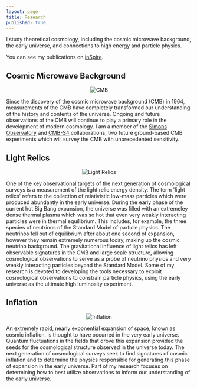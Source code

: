 ```yaml
---
layout: page
title: Research
published: true
---
```


I study theoretical cosmology, including the cosmic microwave background, the early universe, and connections to high energy and particle physics.

You can see my publications on [inSpire](http://inspirehep.net/search?p=exactauthor%3AJoel.Meyers.1 "inSpire Publication List").

## Cosmic Microwave Background

<p align="center">
  <img src="{{site.baseurl}}/public/CMB_banner.jpg" alt="CMB"/>
</p>

Since the discovery of the cosmic microwave background (CMB) in 1964, measurements of the CMB have completely transformed our understanding of the history and contents of the universe.  Ongoing and future observations of the CMB will continue to play a primary role in the development of modern cosmology.  I am a member of the [Simons Observatory](https://simonsobservatory.org/ "SO Website") and [CMB-S4](https://cmb-s4.org/ "S4 Website") collaborations, two future ground-based CMB experiments which will survey the CMB with unprecedented sensitivity.

## Light Relics

<p align="center">
  <img src="{{site.baseurl}}/public/Light_relics_banner.jpg" alt="Light Relics"/>
</p>

One of the key observational targets of the next generation of cosmological surveys is a measurement of the light relic energy density.  The term 'light relics' refers to the collection of relativistic low-mass particles which were produced abundantly in the early universe.  During the early phase of the current hot Big Bang expansion, the universe was filled with an extremeley dense thermal plasma which was so hot that even very weakly interacting particles were in thermal equilibrium.  This includes, for example, the three species of neutrinos of the Standard Model of particle physics.  The neutrinos fell out of equilibrium after about one second of expansion, however they remain extremely numerous today, making up the cosmic neutrino background.  The gravitational influence of light relics has left observable signatures in the CMB and large scale structure, allowing cosmological observations to serve as a probe of neutrino physics and very weakly interacting particles beyond the Standard Model.  Some of my research is devoted to developing the tools necessary to exploit cosmological observations to constrain particle physics, using the early universe as the ultimate high luminosity experiment. 

## Inflation

<p align="center">
  <img src="{{site.baseurl}}/public/Inflation_banner.jpg" alt="Inflation"/>
</p>

An extremely rapid, nearly exponential expansion of space, known as cosmic inflation, is thought to have occurred in the very early universe.  Quantum fluctuations in the fields that drove this expansion provided the seeds for the cosmological structure observed in the universe today.  The next generation of cosmological surveys seek to find signatures of cosmic inflation and to determine the physics responsible for generating this phase of expansion in the early universe.  Part of my research focuses on determining how to best utilize observations to inform our understanding of the early universe.

